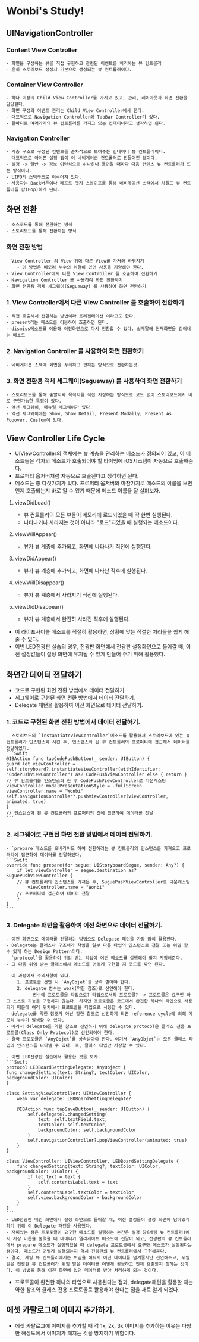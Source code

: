 # Wonbi's Study!

## UINavigationController

### Content View Controller
    - 화면을 구성하는 뷰를 직접 구현하고 관련된 이벤트를 처리하는 뷰 컨트롤러
    - 흔히 스토리보드 생성시 기본으로 생성되는 뷰 컨트롤러이다.

### Container View Controller
    - 하나 이상의 Child View Controller를 가지고 있고, 관리, 레이아웃과 화면 전환을 담당한다.
    - 화면 구성과 이벤트 관리는 Child View Controller에서 한다.
    - 대표적으로 Navigation Controller와 TabBar Controller가 있다.
    - 한마디로 여러가지의 뷰 컨트롤러를 가지고 있는 컨테이너라고 생각하면 된다.

### Navigation Controller
    - 계층 구조로 구성된 컨텐츠를 순차적으로 보여주는 컨테이너 뷰 컨트롤러이다.
    - 대표적으로 아이폰 설정 앱이 이 네비게이션 컨트롤러로 만들어진 엡이다.
    - 설정 -> 일반 -> 정보 이런식으로 하나하나 들어갈 때마다 다음 컨텐츠 뷰 컨트롤러가 뜨는 방식이다. 
    - LIFO의 스텍구조로 이루어져 있다.
    - 사용자는 Back버튼이나 레프트 엣지 스와이프를 통해 네비게이션 스택에서 차일드 뷰 컨트롤러를 팝(Pop)하게 된다.

## 화면 전환
    - 소스코드를 통해 전환하는 방식
    - 스토리보드를 통해 전환하는 방식

### 화면 전환 방법
    - View Controller 의 View 위에 다른 View를 가져와 바꿔치기 
        - 이 방법은 메모리 누수의 위험이 있어 사용을 지양해야 한다.
    - View Controller에서 다른 View Controller 를 호출하여 전환하기 
    - Navigation Controller 를 사용하여 화면 전환하기
    - 화면 전환용 객체 세그웨이(Segueway) 를 사용하여 화면 전환하기

### 1. View Controller에서 다른 View Controller 를 호출하여 전환하기 
    - 직접 호출해서 전환하는 방법이라 프레젠테이션 이라고도 한다.
    - present라는 메소드를 이용하여 호출하면 된다.
    - dismiss메소드를 이용해 이전화면으로 다시 전환할 수 있다. 쉽게말해 현재화면을 걷어내는 메소드

### 2. Navigation Controller 를 사용하여 화면 전환하기
    - 네비게이션 스택에 화면을 푸쉬하고 팝하는 방식으로 전환하는것.

### 3. 화면 전환용 객체 세그웨이(Segueway) 를 사용하여 화면 전환하기
    - 스토리보드를 통해 출발지와 목적지를 직접 지정하는 방식으로 코드 없이 스토리보드에서 바로 구현가능한 특징이 있다.
    - 액션 세그웨이, 메뉴얼 세그웨이가 있다. 
    - 액션 세그웨이에는 Show, Show Detail, Present Modally, Present As Popover, Custom이 있다.

## View Controller Life Cycle

- UIViewController의 객체에는 뷰 계층을 관리하는 메소드가 정의되어 있고, 이 메소드들은 각자의 메소드가 호출되어야 할 타이밍에 iOS시스템이 자동으로 호출해준다.
- 프로퍼티 옵저버처럼 자동으로 호출된다고 생각하면 된다.
- 메소드는 총 다섯가지가 있다. 프로퍼티 옵저버와 마찬가지로 메소드의 이름을 보면 언제 호출되는지 바로 알 수 있기 때문에 메소드 이름을 잘 살펴보자.

1. viewDidLoad()
    - 뷰 컨트롤러의 모든 뷰들이 메모리에 로드되었을 때 딱 한번 실행된다.
    - 나타나거나 사라지는 것이 아니라 "로드"되었을 때 실행되는 메소드이다.

2. viewWillAppear()
    - 뷰가 뷰 계층에 추가되고, 화면에 나타나기 직전에 실행된다.

3. viewDidAppear()
    - 뷰가 뷰 계층에 추가되고, 화면에 나타난 직후에 실행된다.

4. viewWillDisappear()
    - 뷰가 뷰 계층에서 사라지기 직전에 실행된다.

5. viewDidDisappear()
    - 뷰가 뷰 계층에서 완전히 사라진 직후에 실행된다.

- 이 라이프사이클 메소드를 적절히 활용하면, 상황에 맞는 적절한 처리들을 쉽게 해줄 수 있다.
- 이번 LED전광판 실습의 경우, 전광판 화면에서 전광판 설정화면으로 들어갈 때, 이전 설정값들이 설정 화면에 유지될 수 있게 만들어 주기 위해 활용했다.

## 화면간 데이터 전달하기
- 코드로 구현된 화면 전환 방법에서 데이터 전달하기.
- 세그웨이로 구현된 화면 전환 방법에서 데이터 전달하기.
- Delegate 패턴을 활용하여 이전 화면으로 데이터 전달하기.

### 1. 코드로 구현된 화면 전환 방법에서 데이터 전달하기.
    - 스토리보드의 `instantiateViewController`메소드를 활용해서 스토리보드에 있는 뷰 컨트롤러가 인스턴스화 시킨 후, 인스턴스화 된 뷰 컨트롤러의 프로퍼티에 접근해서 데이터를 전달하였다.
    ```Swift
    @IBAction func tapCodePushButton(_ sender: UIButton) {
    guard let viewController = self.storyboard?.instantiateViewController(withIdentifier: "CodePushViewController") as? CodePushViewController else { return }
    // 뷰 컨트롤러를 인스턴스화 한 후 CodePushViewController로 다운캐스팅
    viewController.modalPresentationStyle = .fullScreen
    viewController.name = "Wonbi"
    self.navigationController?.pushViewController(viewController, animated: true)
    }
    // 인스턴스화 된 뷰 컨트롤러의 프로퍼티의 값에 접근하여 데이터를 전달
    ```

### 2. 세그웨이로 구현된 화면 전환 방법에서 데이터 전달하기.
    - `prepare`메소드를 오버라이드 하여 전환하려는 뷰 컨트롤러의 인스턴스를 가져오고 프로퍼티에 접근하여 데이터를 전달하였다.
    ```Swift
    override func prepare(for segue: UIStoryboardSegue, sender: Any?) {
        if let viewController = segue.destination as? SuguePushViewController {
        // 뷰 컨트롤러의 인스턴스를 가져온 후, SuguePushViewController로 다운캐스팅
            viewController.name = "Wonbi"
        // 프로퍼티에 접근하여 데이터 전달
        }
    }
    ```
    
### 3. Delegate 패턴을 활용하여 이전 화면으로 데이터 전달하기.
    - 이전 화면으로 데이터를 전달하는 방법으로 Delegate 패턴을 가장 많이 활용한다.
    - Delegate는 클래스나 구조체가 책임을 일부 다른 타입의 인스턴스로 전달 또는 위임 할 수 있게 하는 Design Pattern이다.
    - `protocol`을 활용하여 위임 받는 타입이 어떤 메소드를 실행해야 할지 지정해준다.
    - 그 다음 위임 받는 클래스에서 메소드를 어떻게 구현할 지 코드를 짜면 된다.
    
    - 이 과정에서 주의사항이 있다.
        1. 프로토콜 선언 시 `AnyObjet`를 상속 받아야 한다.
        2. delegate 변수는 weak(약한 참조)로 선언해야 한다.
            - 변수에 프로토콜을 타입으로? 타입으로서의 프로토콜? -> 프로토콜은 요구만 하고 스스로 기능을 구현하지 않는다. 하지만 프로토콜은 코드에서 완전한 하나의 타입으로 사용되기 때문에 여러 위치에서 프로토콜을 타입으로 사용할 수 있다.
    - delegate를 약한 참조가 아닌 강한 참조로 선언하게 되면 reference cycle에 의해 메모리 누수가 발생할 수 있다.
    - 따라서 delegate를 약한 참조로 선언하기 위해 delegate protocol은 클래스 전용 프로토콜(Class Only Protocol)로 선언되어야 한다.
    - 결국 프로토콜은 `AnyObjet`를 상속받아야 한다. 여기서 `AnyObjet`는 모든 클래스 타입의 인스턴스를 나타낼 수 있다. 즉, 클래스 타입만 저장할 수 있다.
    
    - 이번 LED전광판 실습에서 활용한 것을 보자.
    ```Swift
    protocol LEDBoardSettingDelegate: AnyObject {
    func changedSetting(text: String?, textColor: UIColor, backgroundColor: UIColor)
    }
    
    class SettingViewController: UIViewController {
        weak var delegate: LEDBoardSettingDelegate?
    
        @IBAction func tapSaveButton(_ sender: UIButton) {
            self.delegate?.changedSetting(
                text: self.textField.text,
                textColor: self.textColor,
                backgroundColor: self.backgroundColor
            )
            self.navigationController?.popViewController(animated: true)
        }
    }
    
    class ViewController: UIViewController, LEDBoardSettingDelegate {
        func changedSetting(text: String?, textColor: UIColor, backgroundColor: UIColor) {
            if let text = text {
                self.contentsLabel.text = text
            }
            self.contentsLabel.textColor = textColor
            self.view.backgroundColor = backgroundColor
        }
    }
    ```
    - LED전광판 메인 화면에서 설정 화면으로 들어갈 때, 이전 설정들이 설정 화면에 남아있게 하기 위해 이 Delegate 패턴을 사용했다. 
    - 재미있는 점은 프로토콜이 요구한 메소드를 실행하는 순간은 설정 창(세팅 뷰 컨트롤러)에서 저장 버튼을 눌렀을 때 데이터가 델리게이트 메소드에 전달이 되고, 전광판의 뷰 컨트롤러에서 prepare 메소드가 실행되었을 때 delegate 프로토콜에서 요구한 메소드가 실행된다는 점이다. 메소드가 어떻게 실행되는지 역시 전광판의 뷰 컨트롤러에서 구현해준다.
    - 결국, 세팅 뷰 컨트롤러에서는 위임을 해줘서 어떤 데이터를 넘겨줄지만 선언해주고, 위임받은 전광판 뷰 컨트롤러가 위임 받은 데이터를 어떻게 활용하고 언제 호출할지 정하는 것이다. 이 방법을 통해 이전 화면에 있던 데이터를 받아 처리하게 되는 것이다.
    

- 프로토콜이 완전한 하나의 타입으로 사용된다는 점과, delegate패턴을 활용할 때는 약한 참조와 클래스 전용 프로토콜로 활용해야 한다는 점을 새로 알게 되었다.

## 에셋 카탈로그에 이미지 추가하기.
- 에셋 카탈로그에 이미지를 추가할 때 각 1x, 2x, 3x 이미지를 추가하는 이유는 다양한 해상도에서 이미지가 깨지는 것을 방지하기 위함이다.

